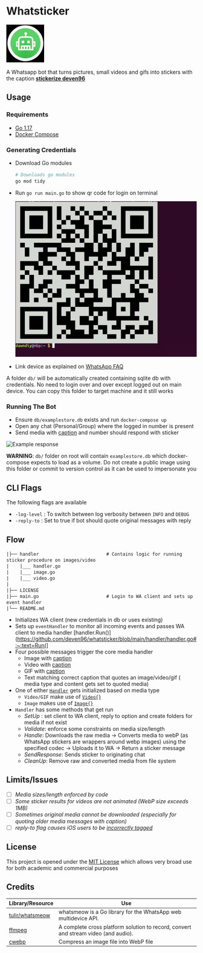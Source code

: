 # Whatsticker

<p align="left"><img src="assets/logo.jpg" alt="mythra" height="100px"></p>
A Whatsapp bot that turns pictures, small videos and gifs into stickers with the caption <b><u><a name="caption">stickerize deven96</u></a></b>


## Usage

### Requirements

 - [Go 1.17](https://go.dev/)
 - [Docker Compose](https://docs.docker.com/compose/install/)

### Generating Credentials

 - Download Go modules

   ```bash
   # Downloads go modules
   go mod tidy
   ```
 - Run `go run main.go` to show qr code for login on terminal

   ![Example QR Code](assets/qrcode.webp)

 - Link device as explained on [WhatsApp FAQ](https://faq.whatsapp.com/web/download-and-installation/how-to-link-a-device/)

 A folder `db/` will be automatically created containing sqlite db with credentials. No need to login over and over except logged out on main device. You can copy this folder to target machine and it still works

### Running The Bot

 - Ensure `db/examplestore.db` exists and run `docker-compose up`
 - Open any chat (Personal/Group) where the logged in number is present
 - Send media with [caption](#caption) and number should respond with sticker

  ![Example response](https://user-images.githubusercontent.com/23453888/169394201-f9043f31-de33-469d-bf5b-ae1d09acd258.jpg)

**WARNING**: `db/` folder on root will contain `examplestore.db` which docker-compose expects to load as a volume. Do not create a public image using this folder or commit to version control as it can be used to impersonate you

## CLI Flags

The following flags are available

- `-log-level` : To switch between log verbosity between `INFO` and `DEBUG`
- `-reply-to`  : Set to true if bot should quote original messages with reply


## Flow

```
|├── handler                         # Contains logic for running sticker procedure on images/video
|    |___ handler.go
|    |___ image.go
|    |___ video.go
|
|├── LICENSE
|├── main.go                         # Login to WA client and sets up event handler
|└── README.md
```

* Initializes WA client (new credentials in db or uses existing)
* Sets up `eventHandler` to monitor all incoming events and passes WA client to media handler [handler.Run()](https://github.com/deven96/whatsticker/blob/main/handler/handler.go#:~:text=Run(]
* Four possible messages trigger the core media handler
  - Image with [caption](#caption)
  - Video with [caption](#caption)
  - GIF with [caption](#caption)
  - Text matching correct caption that quotes an image/video/gif ( media type and content gets set to quoted media)
* One of either [`Handler`](https://github.com/deven96/whatsticker/blob/main/handler/handler.go#:~:text=type%20Handler)  gets initialized based on media type
  - `Video/GIF` make use of [`Video{}`](https://github.com/deven96/whatsticker/blob/main/handler/video.go#:~:text=type%20Video)
  - `Image` makes use of [`Image{}`](https://github.com/deven96/whatsticker/blob/main/handler/image.go#:~:text=type%20Image)
* `Handler` has some methods that get run
  - _SetUp_ : set client to WA client, reply to option and create folders for media if not exist
  - _Validate_: enforce some constraints on media size/length
  - _Handle_: Downloads the raw media -> Converts media to webP (as WhatsApp stickers are wrappers around webp images) using the specified codec -> Uploads it to WA -> Return a sticker message
  - _SendResponse_: Sends sticker to originating chat
  - _CleanUp_: Remove raw and converted media from file system

## Limits/Issues

 - [ ] _Media sizes/length enforced by code_
 - [ ] _Some sticker results for videos are not animated (WebP size exceeds 1MB)_
 - [ ] _Sometimes original media cannot be downloaded (especially for quoting older media messages with caption)_
 - [ ] _reply-to flag causes iOS users to be [incorrectly tagged](https://github.com/tulir/whatsmeow/issues/135)_

## License

This project is opened under the [MIT License](LICENSE) which allows very broad use for both academic and commercial purposes

## Credits

Library/Resource | Use
------- | -----
[tulir/whatsmeow](https://github.com/tulir/whatsmeow) | whatsmeow is a Go library for the WhatsApp web multidevice API.
[ffmpeg](https://ffmpeg.org) | A complete cross platform solution to record, convert and stream video (and audio).
[cwebp](https://developers.google.com/speed/webp/docs/cwebp) | Compress an image file into WebP file
